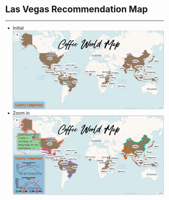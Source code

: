 # Las Vegas Recommendation Map

---------------------------------------------------------
- Initial
![Program Screenshot](./screenshot1.PNG?raw=true)
- Zoom in
![Program Screenshot](./screenshot2.PNG?raw=true)
